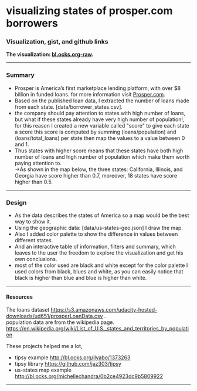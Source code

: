 # visualizing states of prosper.com borrowers  

### Visualization, gist, and github links
**The visualization: [bl.ocks.org-raw](http://bl.ocks.org/khaledfouda/raw/07b8f3d90f10b06a3938ef9809c8e914/).**    

------------

### Summary  
- Prosper is America’s first marketplace lending platform, with over $8 billion in funded loans. for more information visit [Prosper.com](https://www.prosper.com/).     
- Based on the published loan data, I extracted the number of loans made from each state. [data/borrower_states.csv].
- the company should pay attention to states with high number of loans, but what if these states already have very high number of population!, for this reason I created a new variable called "score" to give each state a score this score is computed by summing (loans/population) and (loans/total_loans) per state then map the values to a value between 0 and 1.  
- Thus states with higher score means that these states have both high number of loans and high number of population which make them worth paying attention to.  
->As shown in the map below, the three states: California, Illinois, and Georgia have score higher than 0.7, moreover, 18 states have score higher than 0.5.

--------

### Design
- As the data describes the states of America so a map would be the best way to show it.  
- Using the geographic data: [data/us-states-geo.json] I draw the map.  
- Also I added color palette to show the difference in values between different states.  
- And an interactive table of information, filters and summary, which leaves to the user the freedom to explore the visualization and get his own conclusions.  
- most of the color used are black and white except for the color palette I used colors from black, blues and white, as you can easily notice that black is higher than blue and blue is higher than white.  

-----------

#### Resources

The loans dataset https://s3.amazonaws.com/udacity-hosted-downloads/ud651/prosperLoanData.csv .  
population data are from the wikipedia page.  https://en.wikipedia.org/wiki/List_of_U.S._states_and_territories_by_population

These projects helped me a lot,
- tipsy example http://bl.ocks.org/ilyabo/1373263  
- tipsy library https://github.com/jaz303/tipsy   
- us-states map example http://bl.ocks.org/michellechandra/0b2ce4923dc9b5809922

-------------------------
